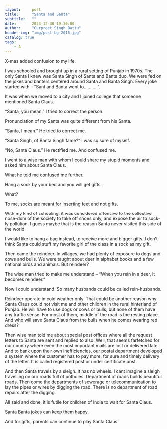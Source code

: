 ```yaml
---
layout:     post
title:      "Santa and Santa"
subtitle:   ""
date:       2023-12-30 19:30:00
author:     "Gurpreet Singh Battu"
header-img: "img/post-bg-2015.jpg"
catalog: true
tags:
    - A
---
```


X-mas added confusion to my life.

I was schooled and brought up in a rural setting of Punjab in 1970s. The only Santa I knew was Santa Singh of Santa and Banta duo. We were fed on the jokes and banters centered around Santa and Banta Singh. Every joke started with – “Sant and Banta went to………..”.

It was when we moved to a city and I joined college that someone mentioned Santa Claus.

“Santa, you mean.” I tried to correct the person.

Pronunciation of my Santa was quite different from his Santa.

“Santa, I mean.” He tried to correct me.

“Santa Singh, of Banta Singh fame?” I was so sure of myself.

“No, Santa Claus.” He rectified me. And confused me.

I went to a wise man with whom I could share my stupid moments and asked him about Santa Claus.

What he told me confused me further.

Hang a sock by your bed and you will get gifts.

What?

To me, socks are meant for inserting feet and not gifts.

With my kind of schooling, it was considered offensive to the collective nose-dom of the society to take off shoes only, and expose the air to sock-ly pollution. I guess maybe that is the reason Santa never visited this side of the world.

I would like to hang a bag instead, to receive more and bigger gifts. I don’t think Santa could stuff my favorite girl of the class in a sock as my gift.

Then came the reindeer. In villages, we had plenty of exposure to dogs and cows and bulls. We were taught about deer in alphabet books and a few national birds and animals. But reindeer?

The wise man tried to make me understand – “When you rein in a deer, it becomes reindeer.”

Now I could understand. So many husbands could be called rein-husbands.

Reindeer operate in cold weather only. That could be another reason why Santa Claus could not visit me and other children in the rural hinterland of Punjab. He will have to use dogs or cows or bulls, but none of them have any traffic sense. For most of them, middle of the road is the resting place. And who will save Santa Claus from the bulls when he comes wearing red dress?

Then wise man told me about special post offices where all the request letters to Santa are sent and replied to also. Well, that seems farfetched for our country where even the most important mails are lost or delivered late. And to bank upon their own inefficiencies, our postal department developed a system where the customer has to pay more, for sure and timely delivery of the letter. It is called registered post or under certificate post.

And then Santa travels by a sleigh. It has no wheels. I cant imagine a sleigh travelling on our roads full of potholes. Department of roads builds beautiful roads. Then come the departments of sewerage or telecommunication to lay the pipes or wires by digging the road. There is no department of road repairs after the digging.

All said and done, it is futile for children of India to wait for Santa Claus.

Santa Banta jokes can keep them happy.

And for gifts, parents can continue to play Santa Claus.

